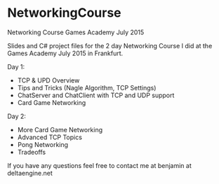 # NetworkingCourse
Networking Course Games Academy July 2015

Slides and C# project files for the 2 day Networking Course I did at the Games Academy July 2015 in Frankfurt.

Day 1: 
* TCP & UPD Overview
* Tips and Tricks (Nagle Algorithm, TCP Settings)
* ChatServer and ChatClient with TCP and UDP support
* Card Game Networking

Day 2:
* More Card Game Networking
* Advanced TCP Topics
* Pong Networking
* Tradeoffs

If you have any questions feel free to contact me at benjamin at deltaengine.net
